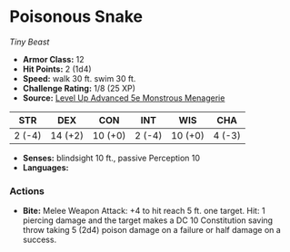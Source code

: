# Poisonous Snake

*Tiny* *Beast*

- **Armor Class:** 12
- **Hit Points:** 2 (1d4)
- **Speed:** walk 30 ft. swim 30 ft.
- **Challenge Rating:** 1/8 (25 XP)
- **Source:** [Level Up Advanced 5e Monstrous Menagerie](https://www.levelup5e.com)

| STR | DEX | CON | INT | WIS | CHA |
| --- | --- | --- | --- | --- | --- |
| 2 (-4) | 14 (+2) | 10 (+0) | 2 (-4) | 10 (+0) | 4 (-3) |

- **Senses:** blindsight 10 ft., passive Perception 10
- **Languages:** 
### Actions
- **Bite:** Melee Weapon Attack: +4 to hit  reach 5 ft.  one target. Hit: 1 piercing damage and the target makes a DC 10 Constitution saving throw  taking 5 (2d4) poison damage on a failure or half damage on a success.
